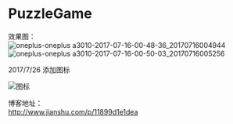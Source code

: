 # PuzzleGame  
效果图：  
![oneplus-oneplus a3010-2017-07-16-00-48-36_20170716004944](https://user-images.githubusercontent.com/19148112/28248996-a4cf2772-6a80-11e7-9776-800a2f5803bc.gif)
![oneplus-oneplus a3010-2017-07-16-00-50-03_20170716005256](https://user-images.githubusercontent.com/19148112/28248997-a66f7488-6a80-11e7-8877-de45332f685c.gif)    

2017/7/26 添加图标   

![图标](https://user-images.githubusercontent.com/19148112/28603105-bcb32962-71f4-11e7-805d-db8546f1988f.png)  

博客地址：  
http://www.jianshu.com/p/11899d1e1dea  
